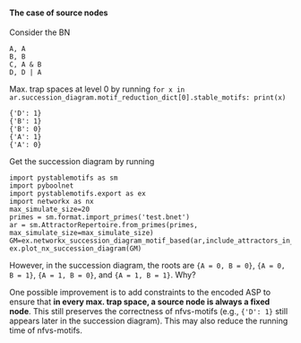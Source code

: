 #### The case of source nodes

Consider the BN

    A, A
    B, B
    C, A & B
    D, D | A

Max. trap spaces at level 0 by running `for x in ar.succession_diagram.motif_reduction_dict[0].stable_motifs: print(x)`

    {'D': 1}
    {'B': 1}
    {'B': 0}
    {'A': 1}
    {'A': 0}

Get the succession diagram by running

    import pystablemotifs as sm
    import pyboolnet
    import pystablemotifs.export as ex
    import networkx as nx
    max_simulate_size=20
    primes = sm.format.import_primes('test.bnet')
    ar = sm.AttractorRepertoire.from_primes(primes, max_simulate_size=max_simulate_size)
    GM=ex.networkx_succession_diagram_motif_based(ar,include_attractors_in_diagram=True)
    ex.plot_nx_succession_diagram(GM)

However, in the succession diagram, the roots are `{A = 0, B = 0}`, `{A = 0, B = 1}`, `{A = 1, B = 0}`, and `{A = 1, B = 1}`.
Why?

One possible improvement is to add constraints to the encoded ASP to ensure that **in every max. trap space, a source node is always a fixed node**.
This still preserves the correctness of nfvs-motifs (e.g., `{'D': 1}` still appears later in the succession diagram).
This may also reduce the running time of nfvs-motifs.